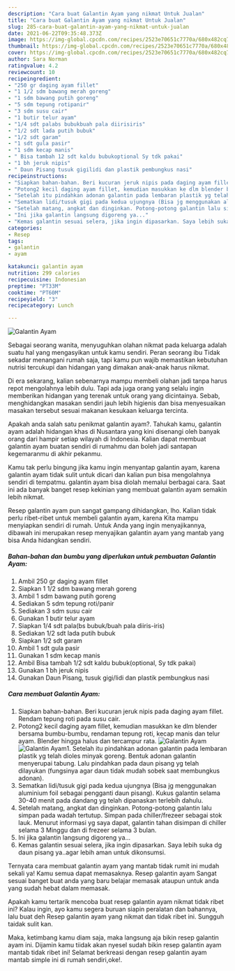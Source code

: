 ```yaml
---
description: "Cara buat Galantin Ayam yang nikmat Untuk Jualan"
title: "Cara buat Galantin Ayam yang nikmat Untuk Jualan"
slug: 285-cara-buat-galantin-ayam-yang-nikmat-untuk-jualan
date: 2021-06-22T09:35:48.373Z
image: https://img-global.cpcdn.com/recipes/2523e70651c7770a/680x482cq70/galantin-ayam-foto-resep-utama.jpg
thumbnail: https://img-global.cpcdn.com/recipes/2523e70651c7770a/680x482cq70/galantin-ayam-foto-resep-utama.jpg
cover: https://img-global.cpcdn.com/recipes/2523e70651c7770a/680x482cq70/galantin-ayam-foto-resep-utama.jpg
author: Sara Norman
ratingvalue: 4.2
reviewcount: 10
recipeingredient:
- "250 gr daging ayam fillet"
- "1 1/2 sdm bawang merah goreng"
- "1 sdm bawang putih goreng"
- "5 sdm tepung rotipanir"
- "3 sdm susu cair"
- "1 butir telur ayam"
- "1/4 sdt palabs bubukbuah pala diirisiris"
- "1/2 sdt lada putih bubuk"
- "1/2 sdt garam"
- "1 sdt gula pasir"
- "1 sdm kecap manis"
- " Bisa tambah 12 sdt kaldu bubukoptional Sy tdk pakai"
- "1 bh jeruk nipis"
- " Daun Pisang tusuk gigilidi dan plastik pembungkus nasi"
recipeinstructions:
- "Siapkan bahan-bahan. Beri kucuran jeruk nipis pada daging ayam fillet. Rendam tepung roti pada susu cair."
- "Potong2 kecil daging ayam fillet, kemudian masukkan ke dlm blender bersama bumbu-bumbu, rendaman tepung roti, kecap manis dan telur ayam. Blender hingga halus dan tercampur rata."
- "Setelah itu pindahkan adonan galantin pada lembaran plastik yg telah dioles minyak goreng. Bentuk adonan galantin menyerupai tabung. Lalu pindahkan pada daun pisang yg telah dilayukan (fungsinya agar daun tidak mudah sobek saat membungkus adonan)."
- "Sematkan lidi/tusuk gigi pada kedua ujungnya (Bisa jg menggunakan aluminium foil sebagai pengganti daun pisang). Kukus galantin selama 30-40 menit pada dandang yg telah dipanaskan terlebih dahulu."
- "Setelah matang, angkat dan dinginkan. Potong-potong galantin lalu simpan pada wadah tertutup. Simpan pada chiller/frezeer sebagai stok lauk. Menurut informasi yg saya dapat, galantin tahan disimpan di chiller selama 3 Minggu dan di frezeer selama 3 bulan."
- "Ini jika galantin langsung digoreng ya..."
- "Kemas galantin sesuai selera, jika ingin dipasarkan. Saya lebih suka dg daun pisang ya..agar lebih aman untuk dikonsumsi."
categories:
- Resep
tags:
- galantin
- ayam

katakunci: galantin ayam 
nutrition: 299 calories
recipecuisine: Indonesian
preptime: "PT33M"
cooktime: "PT60M"
recipeyield: "3"
recipecategory: Lunch

---
```



![Galantin Ayam](https://img-global.cpcdn.com/recipes/2523e70651c7770a/680x482cq70/galantin-ayam-foto-resep-utama.jpg)

Sebagai seorang wanita, menyuguhkan olahan nikmat pada keluarga adalah suatu hal yang mengasyikan untuk kamu sendiri. Peran seorang ibu Tidak sekadar menangani rumah saja, tapi kamu pun wajib memastikan kebutuhan nutrisi tercukupi dan hidangan yang dimakan anak-anak harus nikmat.

Di era  sekarang, kalian sebenarnya mampu membeli olahan jadi tanpa harus repot mengolahnya lebih dulu. Tapi ada juga orang yang selalu ingin memberikan hidangan yang terenak untuk orang yang dicintainya. Sebab, menghidangkan masakan sendiri jauh lebih higienis dan bisa menyesuaikan masakan tersebut sesuai makanan kesukaan keluarga tercinta. 



Apakah anda salah satu penikmat galantin ayam?. Tahukah kamu, galantin ayam adalah hidangan khas di Nusantara yang kini disenangi oleh banyak orang dari hampir setiap wilayah di Indonesia. Kalian dapat membuat galantin ayam buatan sendiri di rumahmu dan boleh jadi santapan kegemaranmu di akhir pekanmu.

Kamu tak perlu bingung jika kamu ingin menyantap galantin ayam, karena galantin ayam tidak sulit untuk dicari dan kalian pun bisa mengolahnya sendiri di tempatmu. galantin ayam bisa diolah memalui berbagai cara. Saat ini ada banyak banget resep kekinian yang membuat galantin ayam semakin lebih nikmat.

Resep galantin ayam pun sangat gampang dihidangkan, lho. Kalian tidak perlu ribet-ribet untuk membeli galantin ayam, karena Kita mampu menyiapkan sendiri di rumah. Untuk Anda yang ingin menyajikannya, dibawah ini merupakan resep menyajikan galantin ayam yang mantab yang bisa Anda hidangkan sendiri.

<!--inarticleads1-->

##### Bahan-bahan dan bumbu yang diperlukan untuk pembuatan Galantin Ayam:

1. Ambil 250 gr daging ayam fillet
1. Siapkan 1 1/2 sdm bawang merah goreng
1. Ambil 1 sdm bawang putih goreng
1. Sediakan 5 sdm tepung roti/panir
1. Sediakan 3 sdm susu cair
1. Gunakan 1 butir telur ayam
1. Siapkan 1/4 sdt pala(bs bubuk/buah pala diiris-iris)
1. Sediakan 1/2 sdt lada putih bubuk
1. Siapkan 1/2 sdt garam
1. Ambil 1 sdt gula pasir
1. Gunakan 1 sdm kecap manis
1. Ambil  Bisa tambah 1/2 sdt kaldu bubuk(optional, Sy tdk pakai)
1. Gunakan 1 bh jeruk nipis
1. Gunakan  Daun Pisang, tusuk gigi/lidi dan plastik pembungkus nasi




<!--inarticleads2-->

##### Cara membuat Galantin Ayam:

1. Siapkan bahan-bahan. Beri kucuran jeruk nipis pada daging ayam fillet. Rendam tepung roti pada susu cair.
1. Potong2 kecil daging ayam fillet, kemudian masukkan ke dlm blender bersama bumbu-bumbu, rendaman tepung roti, kecap manis dan telur ayam. Blender hingga halus dan tercampur rata.
<img src="//assets-global.cpcdn.com/assets/icons/button_play-2c75c40dde080a61004c1f40b05d8f140eaff45d7e9e6481dc71c63d2e7c4909.png" alt="Galantin Ayam"><img src="//assets-global.cpcdn.com/assets/icons/button_play-2c75c40dde080a61004c1f40b05d8f140eaff45d7e9e6481dc71c63d2e7c4909.png" alt="Galantin Ayam">1. Setelah itu pindahkan adonan galantin pada lembaran plastik yg telah dioles minyak goreng. Bentuk adonan galantin menyerupai tabung. Lalu pindahkan pada daun pisang yg telah dilayukan (fungsinya agar daun tidak mudah sobek saat membungkus adonan).
1. Sematkan lidi/tusuk gigi pada kedua ujungnya (Bisa jg menggunakan aluminium foil sebagai pengganti daun pisang). Kukus galantin selama 30-40 menit pada dandang yg telah dipanaskan terlebih dahulu.
1. Setelah matang, angkat dan dinginkan. Potong-potong galantin lalu simpan pada wadah tertutup. Simpan pada chiller/frezeer sebagai stok lauk. Menurut informasi yg saya dapat, galantin tahan disimpan di chiller selama 3 Minggu dan di frezeer selama 3 bulan.
1. Ini jika galantin langsung digoreng ya...
1. Kemas galantin sesuai selera, jika ingin dipasarkan. Saya lebih suka dg daun pisang ya..agar lebih aman untuk dikonsumsi.




Ternyata cara membuat galantin ayam yang mantab tidak rumit ini mudah sekali ya! Kamu semua dapat memasaknya. Resep galantin ayam Sangat sesuai banget buat anda yang baru belajar memasak ataupun untuk anda yang sudah hebat dalam memasak.

Apakah kamu tertarik mencoba buat resep galantin ayam nikmat tidak ribet ini? Kalau ingin, ayo kamu segera buruan siapin peralatan dan bahannya, lalu buat deh Resep galantin ayam yang nikmat dan tidak ribet ini. Sungguh taidak sulit kan. 

Maka, ketimbang kamu diam saja, maka langsung aja bikin resep galantin ayam ini. Dijamin kamu tiidak akan nyesel sudah bikin resep galantin ayam mantab tidak ribet ini! Selamat berkreasi dengan resep galantin ayam mantab simple ini di rumah sendiri,oke!.

